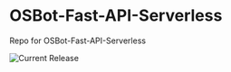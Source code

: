 # OSBot-Fast-API-Serverless
Repo for OSBot-Fast-API-Serverless

![Current Release](https://img.shields.io/badge/release-v1.5.1-blue)
